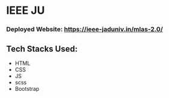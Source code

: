 # IEEE JU

### Deployed Website: https://ieee-jaduniv.in/mlas-2.0/


## Tech Stacks Used:
- HTML
- CSS
- JS
- scss
- Bootstrap
